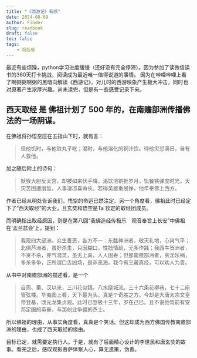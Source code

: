 ```yaml
---
title: "《西游记》有感"
date: 2024-08-09
author: Finder
slug: readbook
draft: false
toc: false
tags: 
    - 观后感
---
```


最近有些烦躁，python学习进度缓慢（还好没有完全停滞）。因为参加了读微信读书的360天打卡挑战，阅读成为最近唯一值得说道的事情。
因为在哔哩哔哩上看了啊粥粥啊粥的黑暗向解读《西游记》，对儿时的西游映象产生极大冲击，同时也对原著产生浓厚兴趣。尚未读完，但是有一些感受记录下来。

## 西天取经 是 佛祖计划了 500 年的，在南赡部洲传播佛法的一场阴谋。

在佛祖将孙悟空压在五指山下时，就有言：

> 但他饥时，与他铁丸子吃；渴时，与他溶化的铜汁饮。待他灾愆满日，自有人救他。
> 

加之随后附上的诗句：

> 妖猴大胆反天宫，却被如来伏手降。渴饮溶铜捱岁月，饥餐铁弹度时光。天灾苦困遭磨蜇，人事凄凉喜命长。若得英雄重展挣，他年奉佛上西方。
> 

作者已经从明处告诉我们，悟空的命运已然注定。另一个角度看，佛祖此时已经定下了“西天取经”的大业，且玄奘和悟空是Ta 钦定的取经团成员。

而明确指出取经原因，则是在第八回“我佛造经传极乐　观音奉旨上长安”中佛祖在‘盂兰盆会’上，提到：

> 我观四大部洲，众生善恶，各方不一：东胜神洲者，敬天礼地，心爽气平；北俱芦洲者，虽好杀生，只因糊口，性拙情疏，无多作践；我西牛贺洲者，不贪不杀，养气潜灵，虽无上真，人人固寿；但那南赡部洲者，贪淫乐祸，多杀多争，正所谓口舌凶场，是非恶海。我今有三藏真经，可以劝人为善。
> 

从书中对南赡部洲的描述看，是一个

> 自周、秦、汉以来，三川花似锦，八水绕城流。三十六条花柳巷，七十二座管弦楼。华夷图上看，天下最为头。真是个奇胜之方。今却是大唐太宗文皇帝登基，改元龙集贞观。此时已登极十三年，岁在己巳。且不说他驾前有安邦定国的英豪，与那创业争疆的杰士。
> 

所以佛祖的理由，从事实角度看，真真是个笑话。但这却成为西方佛国传教南赡部洲的理由，也成了西天取经的缘由。

目标已定，就需要定执行人。于是，就有了后面精心设计的李世民和唐玄奘的故事。看完之后，感叹观影菩萨体察人心，算无遗策，伪善。